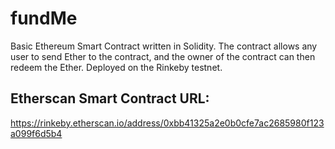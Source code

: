 # fundMe #
Basic Ethereum Smart Contract written in Solidity. The contract allows any user to send Ether to the contract, and the owner of the contract can then redeem the Ether. Deployed on the Rinkeby testnet.

## Etherscan Smart Contract URL: ##
https://rinkeby.etherscan.io/address/0xbb41325a2e0b0cfe7ac2685980f123a099f6d5b4 
